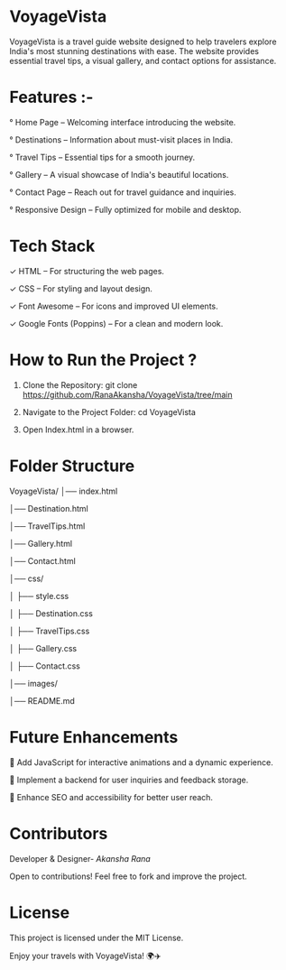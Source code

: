 # VoyageVista

VoyageVista is a travel guide website designed to help travelers explore India's most stunning destinations with ease. The website provides essential travel tips, a visual gallery, and contact options for assistance.

# Features :-

° Home Page – Welcoming interface introducing the website.

° Destinations – Information about must-visit places in India.

° Travel Tips – Essential tips for a smooth journey.

° Gallery – A visual showcase of India's beautiful locations.

° Contact Page – Reach out for travel guidance and inquiries.

° Responsive Design – Fully optimized for mobile and desktop.

# Tech Stack

✓ HTML – For structuring the web pages.

✓ CSS – For styling and layout design.

✓ Font Awesome – For icons and improved UI elements.

✓ Google Fonts (Poppins) – For a clean and modern look.

# How to Run the Project ?
1) Clone the Repository:
git clone https://github.com/RanaAkansha/VoyageVista/tree/main

2) Navigate to the Project Folder:
cd VoyageVista

3) Open Index.html in a browser.

# Folder Structure

VoyageVista/
│── index.html        

│── Destination.html  

│── TravelTips.html  

│── Gallery.html       

│── Contact.html      

│── css/

│   ├── style.css 

│   ├── Destination.css

│   ├── TravelTips.css

│   ├── Gallery.css

│   ├── Contact.css

│── images/     

│── README.md       

# Future Enhancements

🔹 Add JavaScript for interactive animations and a dynamic experience.

🔹 Implement a backend for user inquiries and feedback storage.

🔹 Enhance SEO and accessibility for better user reach.

# Contributors
Developer & Designer- *Akansha Rana* 

Open to contributions! Feel free to fork and improve the project. 

# License
This project is licensed under the MIT License.

Enjoy your travels with VoyageVista! 🌍✈️

